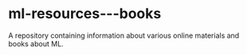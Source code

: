 # ml-resources---books
A repository containing information about various online materials and books about ML.
